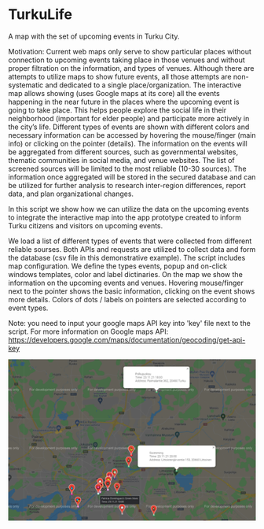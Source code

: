 # TurkuLife
A map with the set of upcoming events in Turku City.

Motivation:
Current web maps only serve to show particular places without connection to upcoming events taking place in those venues and without proper filtration on the information, and types of venues. Although there are attempts to utilize maps to show future events, all those attempts are non-systematic and dedicated to a single place/organization.
The interactive map allows showing (uses Google maps at its core) all the events happening in the near future in the places where the upcoming event is going to take place. This helps people explore the social life in their neighborhood (important for elder people) and participate more actively in the city’s life. Different types of events are shown with different colors and necessary information can be accessed by hovering the mouse/finger (main info) or clicking on the pointer (details).
The information on the events will be aggregated from different sources, such as governmental websites, thematic communities in social media, and venue websites. The list of screened sources will be limited to the most reliable (10-30 sources).
The information once aggregated will be stored in the secured database and can be utilized for further analysis to research inter-region differences, report data, and plan organizational changes.

In this script we show how we can utilize the data on the upcoming events to integrate the interactive map into the app prototype created to inform Turku citizens and visitors on upcoming events.

We load a list of different types of events that were collected from different reliable sourses. Both APIs and requests are utilized to collect data and form the database (csv file in this demonstrative example).
The script includes map configuration. We define the types events, popup and on-click windows templates, color and label dictinaries.
On the map we show the information on the upcoming events and venues. Hovering mouse/finger next to the pointer shows the basic information, clicking on the event shows more details. Colors of dots / labels on pointers are selected according to event types.

Note: you need to input your google maps API key into 'key' file next to the script. For more information on Google maps API: https://developers.google.com/maps/documentation/geocoding/get-api-key

![TurkuGLife](TurkuLife.png)

